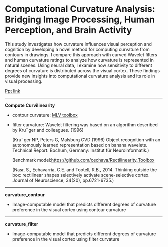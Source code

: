 # Computational Curvature Analysis: Bridging Image Processing, Human Perception, and Brain Activity
This study investigates how curvature influences visual perception and cognition by developing a novel method for computing curvature from contours in drawings. I compare this approach with curved Wavelet filters and human curvature ratings to analyze how curvature is represented in natural scenes. Using neural data, I examine how sensitivity to different degrees of curvature is distributed across the visual cortex. These findings provide new insights into computational curvature analysis and its role in visual processing.

[Ppt link](https://drive.google.com/file/d/1O5kGABUJNYFPZ00kdIj87_l478FKHiJw/view?usp=sharing)

---------
**Compute Curvilinearity**
 - contour curvature: [MLV toolbox](https://github.com/bwlabToronto/MLV_toolbox)
 - filter curvature: Wavelet filtering was based on an algorithm described by Kru¨ger and colleagues. (1996)

   (Kru¨ger NP, Peters G, Malsburg CVD (1996) Object recognition with an autonomously learned representation based on banana wavelets. Technical Report. Bochum, Germany: Institut für Neuroinformatik.) 

    Benchmark model:https://github.com/cechava/Rectilinearity_Toolbox

    (Nasr, S., Echavarria, C.E. and Tootell, R.B., 2014. Thinking outside the box: rectilinear shapes selectively activate scene-selective cortex. Journal of Neuroscience, 34(20), pp.6721-6735.)

---------
**curvature_contour**
- Image-computable model that predicts different degrees of curvature preference in the visual cortex using contour curvature

---------
**curvature_filter**
- Image-computable model that predicts different degrees of curvature preference in the visual cortex using filter curvature
